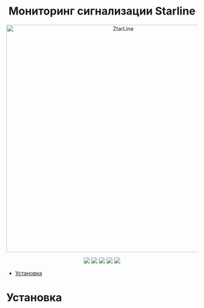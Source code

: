 <h1 align="center">Мониторинг сигнализации Starline</h1>
<p clear="both">
<div align="center">
<picture>
  <source media="(prefers-color-scheme: dark)" srcset="http://fraso777.ru/data/Ztar-Line-logo.png">
  <img alt="ZtarLine" src="http://fraso777.ru/data/Ztar-Line-logo.png" width="600">
</picture>
<p align="center">
  <img src="https://img.shields.io/badge/PHP-7.2.5 or later-blue" />
  <img src="https://img.shields.io/badge/Ubuntu_Server-18.04 or later-blue" />
  <img src="https://img.shields.io/badge/Zabbix-6.0 +-blue" />
  <img src="https://img.shields.io/badge/Apache-1.3.12 or later-blue" />
  <img src="https://img.shields.io/badge/Mysql-8.0.X-blue" />
</p>
</div>

+ [Установка](#Установка) 


# Установка


